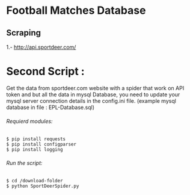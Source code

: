 # Football Matches Database

## Scraping

1.- http://api.sportdeer.com/

# Second Script :
Get the data from sportdeer.com website with a spider that work on API token and but all the data in mysql Database, you need to update your mysql server connection details in the config.ini file. (example mysql database in file : EPL-Database.sql)
###### Requierd modules:
```ssh
$ pip install requests
$ pip install configparser
$ pip install logging
```
###### Run the script:
```ssh
$ cd /download-folder
$ python SportDeerSpider.py
```

